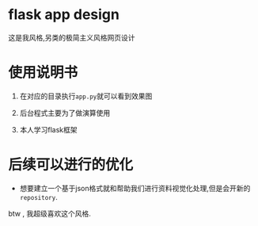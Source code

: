 # flask app design 

这是我风格,另类的极简主义风格网页设计

# 使用说明书

1. 在对应的目录执行`app.py`就可以看到效果图

2. 后台程式主要为了做演算使用

3. 本人学习flask框架

# 后续可以进行的优化

- 想要建立一个基于json格式就和帮助我们进行资料视觉化处理,但是会开新的`repository`.

btw , 我超级喜欢这个风格.

